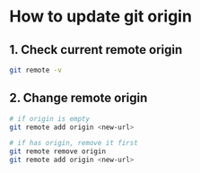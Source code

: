 # How to update git origin

## 1. Check current remote origin

```bash
git remote -v
```

## 2. Change remote origin

```bash
# if origin is empty
git remote add origin <new-url>

# if has origin, remove it first
git remote remove origin
git remote add origin <new-url>
```